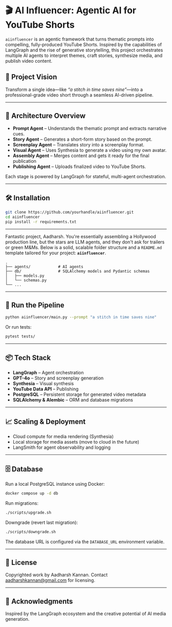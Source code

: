 # 🎬 AI Influencer: Agentic AI for YouTube Shorts

`aiinfluencer` is an agentic framework that turns thematic prompts into compelling, fully-produced YouTube Shorts. Inspired by the capabilities of LangGraph and the rise of generative storytelling, this project orchestrates multiple AI agents to interpret themes, craft stories, synthesize media, and publish video content.

## 🚀 Project Vision

Transform a single idea—like *“a stitch in time saves nine”*—into a professional-grade video short through a seamless AI-driven pipeline.

---

## 🧠 Architecture Overview

- **Prompt Agent** – Understands the thematic prompt and extracts narrative cues.
- **Story Agent** – Generates a short-form story based on the prompt.
- **Screenplay Agent** – Translates story into a screenplay format.
- **Visual Agent** – Uses Synthesia to generate a video using my own avatar.
- **Assembly Agent** – Merges content and gets it ready for the final publication
- **Publishing Agent** – Uploads finalized video to YouTube Shorts.

Each stage is powered by LangGraph for stateful, multi-agent orchestration.

---

## 🛠️ Installation

```bash
git clone https://github.com/yourhandle/aiinfluencer.git
cd aiinfluencer
pip install -r requirements.txt
```
---
Fantastic project, Aadharsh. You're essentially assembling a Hollywood production line, but the stars are LLM agents, and they don't ask for trailers or green M\&Ms. Below is a solid, scalable folder structure and a `README.md` template tailored for your project: **`aiinfluencer`**.

```
.
├── agents/            # AI agents
├── db/                # SQLAlchemy models and Pydantic schemas
│   ├── models.py
│   └── schemas.py
└── ...
```

---

## 🧪 Run the Pipeline

```bash
python aiinfluencer/main.py --prompt "a stitch in time saves nine"
```

Or run tests:

```bash
pytest tests/
```

---

## 📦 Tech Stack

* **LangGraph** – Agent orchestration
* **GPT-4o** – Story and screenplay generation
* **Synthesia** – Visual synthesis
* **YouTube Data API** – Publishing
* **PostgreSQL** – Persistent storage for generated video metadata
* **SQLAlchemy & Alembic** – ORM and database migrations

---

## 📈 Scaling & Deployment

* Cloud compute for media rendering (Synthesia)
* Local storage for media assets (move to cloud in the future)
* LangSmith for agent observability and logging

---

## 🗄️ Database

Run a local PostgreSQL instance using Docker:

```bash
docker compose up -d db
```

Run migrations:

```bash
./scripts/upgrade.sh
```

Downgrade (revert last migration):

```bash
./scripts/downgrade.sh
```

The database URL is configured via the `DATABASE_URL` environment variable.

---

## 🧾 License

Copyrighted work by Aadharsh Kannan. Contact aadharshkannan@gmail.com for licensing.

---

## 🙏 Acknowledgments

Inspired by the LangGraph ecosystem and the creative potential of AI media generation.
